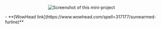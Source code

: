 <p align="center"><img src="https://imgur.com/uXKTScl" alt="Screenshot of this mini-project"></p>
- **[WowHead link](https://www.wowhead.com/spell=317177/sunwarmed-furline)**

